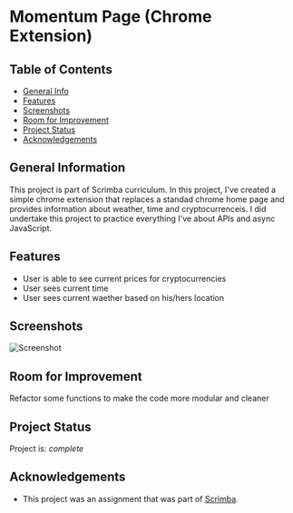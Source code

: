 # Momentum Page (Chrome Extension)

## Table of Contents

- [General Info](#general-information)
- [Features](#features)
- [Screenshots](#screenshots)
- [Room for Improvement](#room-for-improvement)
- [Project Status](#project-status)
- [Acknowledgements](#acknowledgements)

## General Information

This project is part of Scrimba curriculum. In this project, I've created a simple chrome extension that replaces a standad chrome home page and provides information about weather, time and cryptocurrenceis. I did undertake this project to practice everything I've about APIs and async JavaScript.

## Features

- User is able to see current prices for cryptocurrencies
- User sees current time
- User sees current waether based on his/hers location

## Screenshots

![Screenshot](https://i.gyazo.com/b8d5e3a54450691c7cbe7a700f4b712a.png)

## Room for Improvement

Refactor some functions to make the code more modular and cleaner

## Project Status

Project is: _complete_

## Acknowledgements

- This project was an assignment that was part of [Scrimba](https://www.scrimba.com).

